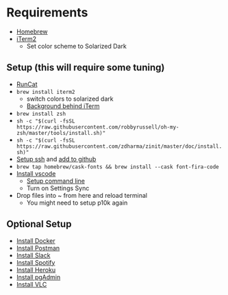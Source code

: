# Requirements

* [Homebrew](https://brew.sh/)
* [iTerm2](https://www.iterm2.com/)
  * Set color scheme to Solarized Dark

## Setup (this will require some tuning)

* [RunCat](https://apps.apple.com/us/app/runcat/id1429033973?mt=12)
* `brew install iterm2`
  * switch colors to solarized dark
  * [Background behind iTerm](https://i.imgur.com/wimz70n.jpg)
* `brew install zsh`
* `sh -c "$(curl -fsSL https://raw.githubusercontent.com/robbyrussell/oh-my-zsh/master/tools/install.sh)"`
* `sh -c "$(curl -fsSL https://raw.githubusercontent.com/zdharma/zinit/master/doc/install.sh)"`
* [Setup ssh](https://docs.github.com/en/github/authenticating-to-github/generating-a-new-ssh-key-and-adding-it-to-the-ssh-agent) and [add to github](https://docs.github.com/en/github/authenticating-to-github/adding-a-new-ssh-key-to-your-github-account)
* `brew tap homebrew/cask-fonts && brew install --cask font-fira-code`
* [Install vscode](https://code.visualstudio.com/docs?dv=osx)
  * [Setup command line](https://code.visualstudio.com/docs/setup/mac#_launching-from-the-command-line)
  * Turn on Settings Sync
* Drop files into ~ from here and reload terminal
  * You might need to setup p10k again

## Optional Setup

* [Install Docker](https://docs.docker.com/docker-for-mac/install/)
* [Install Postman](https://www.postman.com/downloads/)
* [Install Slack](https://slack.com/intl/en-ca/downloads/mac)
* [Install Spotify](https://www.spotify.com/ca-en/download/mac/)
* [Install Heroku](https://devcenter.heroku.com/articles/heroku-cli#download-and-install)
* [Install pgAdmin](https://www.pgadmin.org/download/pgadmin-4-macos/)
* [Install VLC](https://www.videolan.org/vlc/download-macosx.html)
